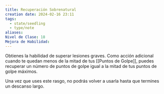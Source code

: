 ```yaml
---
title: Recuperación Sobrenatural
creation date: 2024-02-16 23:11
tags:
  - state/seedling
  - type/note
aliases: 
Nivel de Clase: 18
Mejora de Habilidad:
---
```

Obtienes la habilidad de superar lesiones graves. Como acción adicional cuando te quedan menos de la mitad de tus [[Puntos de Golpe]], puedes recuperar un número de puntos de golpe igual a la mitad de tus puntos de golpe máximos.

Una vez que uses este rasgo, no podrás volver a usarla hasta que termines un descanso largo.



